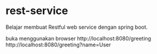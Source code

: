 rest-service
============

Belajar membuat Restful web service dengan spring boot.

buka menggunakan browser
http://localhost:8080/greeting
http://localhost:8080/greeting?name=User
